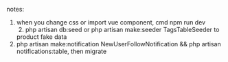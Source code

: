 notes:

  1. when you change css or import vue component, cmd npm run dev  
  2. php artisan db:seed or php artisan make:seeder TagsTableSeeder to product fake data  
  3. php artisan make:notification NewUserFollowNotification && php artisan notifications:table, then migrate

